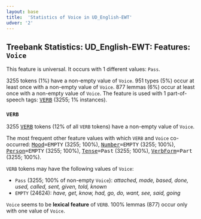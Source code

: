 ```yaml
---
layout: base
title:  'Statistics of Voice in UD_English-EWT'
udver: '2'
---
```


## Treebank Statistics: UD_English-EWT: Features: `Voice`

This feature is universal.
It occurs with 1 different values: `Pass`.

3255 tokens (1%) have a non-empty value of `Voice`.
951 types (5%) occur at least once with a non-empty value of `Voice`.
877 lemmas (6%) occur at least once with a non-empty value of `Voice`.
The feature is used with 1 part-of-speech tags: <tt><a href="en_ewt-pos-VERB.html">VERB</a></tt> (3255; 1% instances).

### `VERB`

3255 <tt><a href="en_ewt-pos-VERB.html">VERB</a></tt> tokens (12% of all `VERB` tokens) have a non-empty value of `Voice`.

The most frequent other feature values with which `VERB` and `Voice` co-occurred: <tt><a href="en_ewt-feat-Mood.html">Mood</a></tt><tt>=EMPTY</tt> (3255; 100%), <tt><a href="en_ewt-feat-Number.html">Number</a></tt><tt>=EMPTY</tt> (3255; 100%), <tt><a href="en_ewt-feat-Person.html">Person</a></tt><tt>=EMPTY</tt> (3255; 100%), <tt><a href="en_ewt-feat-Tense.html">Tense</a></tt><tt>=Past</tt> (3255; 100%), <tt><a href="en_ewt-feat-VerbForm.html">VerbForm</a></tt><tt>=Part</tt> (3255; 100%).

`VERB` tokens may have the following values of `Voice`:

* `Pass` (3255; 100% of non-empty `Voice`): <em>attached, made, based, done, used, called, sent, given, told, known</em>
* `EMPTY` (24624): <em>have, get, know, had, go, do, want, see, said, going</em>

`Voice` seems to be **lexical feature** of `VERB`. 100% lemmas (877) occur only with one value of `Voice`.

